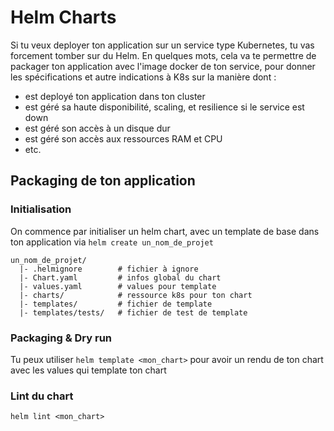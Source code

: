 # Helm Charts
Si tu veux deployer ton application sur un service type Kubernetes, tu vas forcement tomber sur du Helm. En quelques mots, cela va te permettre de packager ton application avec l'image docker de ton service, pour donner les spécifications
et autre indications à K8s sur la manière dont :

- est deployé ton application dans ton cluster
- est géré sa haute disponibilité, scaling, et resilience si le service est down
- est géré son accès à un disque dur
- est géré son accès aux ressources RAM et CPU
- etc.

## Packaging de ton application
### Initialisation 
On commence par initialiser un helm chart, avec un template de base dans ton application via `helm create un_nom_de_projet`
```
un_nom_de_projet/
  |- .helmignore        # fichier à ignore
  |- Chart.yaml         # infos global du chart
  |- values.yaml        # values pour template
  |- charts/            # ressource k8s pour ton chart
  |- templates/         # fichier de template
  |- templates/tests/   # fichier de test de template
```

### Packaging & Dry run
Tu peux utiliser `helm template <mon_chart>` pour avoir un rendu de ton chart avec les values qui template ton chart

### Lint du chart
`helm lint <mon_chart>`